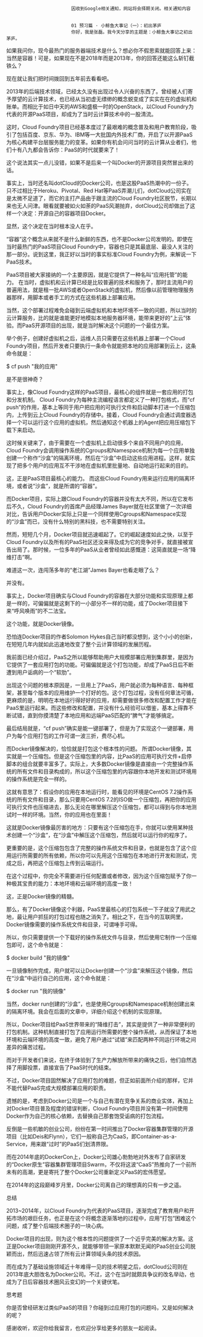 
                            
                            因收到Google相关通知，网站将会择期关闭。相关通知内容
                            
                            
                            01 预习篇 · 小鲸鱼大事记（一）：初出茅庐
                            你好，我是张磊。我今天分享的主题是：小鲸鱼大事记之初出茅庐。

如果我问你，现今最热门的服务器端技术是什么？想必你不假思索就能回答上来：当然是容器！可是，如果现在不是2018年而是2013年，你的回答还能这么斩钉截铁么？

现在就让我们把时间拨回到五年前去看看吧。

2013年的后端技术领域，已经太久没有出现过令人兴奋的东西了。曾经被人们寄予厚望的云计算技术，也已经从当初虚无缥缈的概念蜕变成了实实在在的虚拟机和账单。而相比于如日中天的AWS和盛极一时的OpenStack，以Cloud Foundry为代表的开源PaaS项目，却成为了当时云计算技术中的一股清流。

这时，Cloud Foundry项目已经基本度过了最艰难的概念普及和用户教育阶段，吸引了包括百度、京东、华为、IBM等一大批国内外技术厂商，开启了以开源PaaS为核心构建平台层服务能力的变革。如果你有机会问问当时的云计算从业者们，他们十有八九都会告诉你：PaaS的时代就要来了！

这个说法其实一点儿没错，如果不是后来一个叫Docker的开源项目突然冒出来的话。

事实上，当时还名叫dotCloud的Docker公司，也是这股PaaS热潮中的一份子。只不过相比于Heroku、Pivotal、Red Hat等PaaS弄潮儿们，dotCloud公司实在是太微不足道了，而它的主打产品由于跟主流的Cloud Foundry社区脱节，长期以来也无人问津。眼看就要被如火如荼的PaaS风潮抛弃，dotCloud公司却做出了这样一个决定：开源自己的容器项目Docker。

显然，这个决定在当时根本没人在乎。

“容器”这个概念从来就不是什么新鲜的东西，也不是Docker公司发明的。即使在当时最热门的PaaS项目Cloud Foundry中，容器也只是其最底层、最没人关注的那一部分。说到这里，我正好以当时的事实标准Cloud Foundry为例，来解说一下PaaS技术。

PaaS项目被大家接纳的一个主要原因，就是它提供了一种名叫“应用托管”的能力。 在当时，虚拟机和云计算已经是比较普遍的技术和服务了，那时主流用户的普遍用法，就是租一批AWS或者OpenStack的虚拟机，然后像以前管理物理服务器那样，用脚本或者手工的方式在这些机器上部署应用。

当然，这个部署过程难免会碰到云端虚拟机和本地环境不一致的问题，所以当时的云计算服务，比的就是谁能更好地模拟本地服务器环境，能带来更好的“上云”体验。而PaaS开源项目的出现，就是当时解决这个问题的一个最佳方案。

举个例子，创建好虚拟机之后，运维人员只需要在这些机器上部署一个Cloud Foundry项目，然后开发者只要执行一条命令就能把本地的应用部署到云上，这条命令就是：

$ cf push "我的应用"


是不是很神奇？

事实上，像Cloud Foundry这样的PaaS项目，最核心的组件就是一套应用的打包和分发机制。 Cloud Foundry为每种主流编程语言都定义了一种打包格式，而“cf push”的作用，基本上等同于用户把应用的可执行文件和启动脚本打进一个压缩包内，上传到云上Cloud Foundry的存储中。接着，Cloud Foundry会通过调度器选择一个可以运行这个应用的虚拟机，然后通知这个机器上的Agent把应用压缩包下载下来启动。

这时候关键来了，由于需要在一个虚拟机上启动很多个来自不同用户的应用，Cloud Foundry会调用操作系统的Cgroups和Namespace机制为每一个应用单独创建一个称作“沙盒”的隔离环境，然后在“沙盒”中启动这些应用进程。这样，就实现了把多个用户的应用互不干涉地在虚拟机里批量地、自动地运行起来的目的。

这，正是PaaS项目最核心的能力。 而这些Cloud Foundry用来运行应用的隔离环境，或者说“沙盒”，就是所谓的“容器”。

而Docker项目，实际上跟Cloud Foundry的容器并没有太大不同，所以在它发布后不久，Cloud Foundry的首席产品经理James Bayer就在社区里做了一次详细对比，告诉用户Docker实际上只是一个同样使用Cgroups和Namespace实现的“沙盒”而已，没有什么特别的黑科技，也不需要特别关注。

然而，短短几个月，Docker项目就迅速崛起了。它的崛起速度如此之快，以至于Cloud Foundry以及所有的PaaS社区还没来得及成为它的竞争对手，就直接被宣告出局了。那时候，一位多年的PaaS从业者曾经如此感慨道：这简直就是一场“降维打击”啊。

难道这一次，连闯荡多年的“老江湖”James Bayer也看走眼了么？

并没有。

事实上，Docker项目确实与Cloud Foundry的容器在大部分功能和实现原理上都是一样的，可偏偏就是这剩下的一小部分不一样的功能，成了Docker项目接下来“呼风唤雨”的不二法宝。

这个功能，就是Docker镜像。

恐怕连Docker项目的作者Solomon Hykes自己当时都没想到，这个小小的创新，在短短几年内就如此迅速地改变了整个云计算领域的发展历程。

我前面已经介绍过，PaaS之所以能够帮助用户大规模部署应用到集群里，是因为它提供了一套应用打包的功能。可偏偏就是这个打包功能，却成了PaaS日后不断遭到用户诟病的一个“软肋”。

出现这个问题的根本原因是，一旦用上了PaaS，用户就必须为每种语言、每种框架，甚至每个版本的应用维护一个打好的包。这个打包过程，没有任何章法可循，更麻烦的是，明明在本地运行得好好的应用，却需要做很多修改和配置工作才能在PaaS里运行起来。而这些修改和配置，并没有什么经验可以借鉴，基本上得靠不断试错，直到你摸清楚了本地应用和远端PaaS匹配的“脾气”才能够搞定。

最后结局就是，“cf push”确实是能一键部署了，但是为了实现这个一键部署，用户为每个应用打包的工作可谓一波三折，费尽心机。

而Docker镜像解决的，恰恰就是打包这个根本性的问题。 所谓Docker镜像，其实就是一个压缩包。但是这个压缩包里的内容，比PaaS的应用可执行文件+启停脚本的组合就要丰富多了。实际上，大多数Docker镜像是直接由一个完整操作系统的所有文件和目录构成的，所以这个压缩包里的内容跟你本地开发和测试环境用的操作系统是完全一样的。

这就有意思了：假设你的应用在本地运行时，能看见的环境是CentOS 7.2操作系统的所有文件和目录，那么只要用CentOS 7.2的ISO做一个压缩包，再把你的应用可执行文件也压缩进去，那么无论在哪里解压这个压缩包，都可以得到与你本地测试时一样的环境。当然，你的应用也在里面！

这就是Docker镜像最厉害的地方：只要有这个压缩包在手，你就可以使用某种技术创建一个“沙盒”，在“沙盒”中解压这个压缩包，然后就可以运行你的程序了。

更重要的是，这个压缩包包含了完整的操作系统文件和目录，也就是包含了这个应用运行所需要的所有依赖，所以你可以先用这个压缩包在本地进行开发和测试，完成之后，再把这个压缩包上传到云端运行。

在这个过程中，你完全不需要进行任何配置或者修改，因为这个压缩包赋予了你一种极其宝贵的能力：本地环境和云端环境的高度一致！

这，正是Docker镜像的精髓。

那么，有了Docker镜像这个利器，PaaS里最核心的打包系统一下子就没了用武之地，最让用户抓狂的打包过程也随之消失了。相比之下，在当今的互联网里，Docker镜像需要的操作系统文件和目录，可谓唾手可得。

所以，你只需要提供一个下载好的操作系统文件与目录，然后使用它制作一个压缩包即可，这个命令就是：

$ docker build "我的镜像"


一旦镜像制作完成，用户就可以让Docker创建一个“沙盒”来解压这个镜像，然后在“沙盒”中运行自己的应用，这个命令就是：

$ docker run "我的镜像"


当然，docker run创建的“沙盒”，也是使用Cgroups和Namespace机制创建出来的隔离环境。我会在后面的文章中，详细介绍这个机制的实现原理。

所以，Docker项目给PaaS世界带来的“降维打击”，其实是提供了一种非常便利的打包机制。这种机制直接打包了应用运行所需要的整个操作系统，从而保证了本地环境和云端环境的高度一致，避免了用户通过“试错”来匹配两种不同运行环境之间差异的痛苦过程。

而对于开发者们来说，在终于体验到了生产力解放所带来的痛快之后，他们自然选择了用脚投票，直接宣告了PaaS时代的结束。

不过，Docker项目固然解决了应用打包的难题，但正如前面所介绍的那样，它并不能代替PaaS完成大规模部署应用的职责。

遗憾的是，考虑到Docker公司是一个与自己有潜在竞争关系的商业实体，再加上对Docker项目普及程度的错误判断，Cloud Foundry项目并没有第一时间使用Docker作为自己的核心依赖，去替换自己那套饱受诟病的打包流程。

反倒是一些机敏的创业公司，纷纷在第一时间推出了Docker容器集群管理的开源项目（比如Deis和Flynn），它们一般称自己为CaaS，即Container-as-a-Service，用来跟“过时”的PaaS们划清界限。

而在2014年底的DockerCon上，Docker公司雄心勃勃地对外发布了自家研发的“Docker原生”容器集群管理项目Swarm，不仅将这波“CaaS”热推向了一个前所未有的高潮，更是寄托了整个Docker公司重新定义PaaS的宏伟愿望。

在2014年的这段巅峰岁月里，Docker公司离自己的理想真的只有一步之遥。

总结

2013~2014年，以Cloud Foundry为代表的PaaS项目，逐渐完成了教育用户和开拓市场的艰巨任务，也正是在这个将概念逐渐落地的过程中，应用“打包”困难这个问题，成了整个后端技术圈子的一块心病。

Docker项目的出现，则为这个根本性的问题提供了一个近乎完美的解决方案。这正是Docker项目刚刚开源不久，就能够带领一家原本默默无闻的PaaS创业公司脱颖而出，然后迅速占领了所有云计算领域头条的技术原因。

而在成为了基础设施领域近十年难得一见的技术明星之后，dotCloud公司则在2013年底大胆改名为Docker公司。不过，这个在当时就颇具争议的改名举动，也成为了日后容器技术圈风云变幻的一个关键伏笔。

思考题

你是否曾经研发过类似PaaS的项目？你碰到过应用打包的问题吗，又是如何解决的呢？

感谢收听，欢迎你给我留言，也欢迎分享给更多的朋友一起阅读。

                        
                        
                            